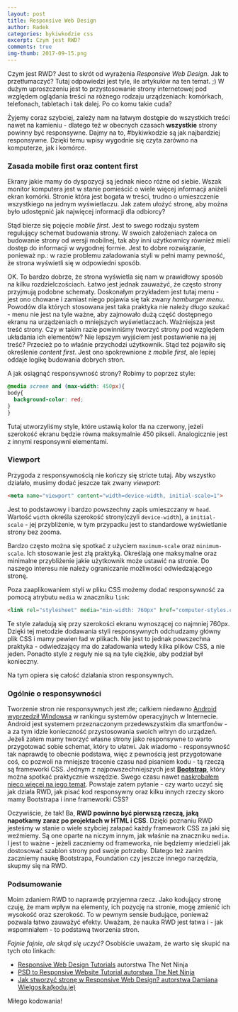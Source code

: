 ```yaml
---
layout: post
title: Responsive Web Design
author: Radek
categories: bykiwkodzie css
excerpt: Czym jest RWD?
comments: true
img-thumb: 2017-09-15.png
---
```


Czym jest RWD? Jest to skrót od wyrażenia *Responsive Web Design*. Jak to przetłumaczyć? Tutaj odpowiedzi jest tyle, ile artykułów na ten temat. ;) W dużym uproszczeniu jest to przystosowanie strony internetowej pod względem oglądania treści na różnego rodzaju urządzeniach: komórkach, telefonach, tabletach i tak dalej.  Po co komu takie cuda?

Żyjemy coraz szybciej, zależy nam na łatwym dostępie do wszystkich treści nawet na kamieniu - dlatego też w obecnych czasach **wszystkie** strony powinny być responsywne. Dajmy na to, #bykiwkodzie są jak najbardziej responsywne. Dzięki temu wpisy wygodnie się czyta zarówno na komputerze, jak i komórce.

### Zasada mobile first oraz content first

Ekrany jakie mamy do dyspozycji są jednak nieco różne od siebie. Wszak monitor  komputera jest w stanie pomieścić o wiele więcej informacji aniżeli ekran komórki. Stronie która jest bogata w treści, trudno o umieszczenie wszystkiego na jednym wyświetlaczu. Jak zatem ułożyć stronę, aby można było udostępnić jak najwięcej informacji dla odbiorcy?

Stąd bierze się pojęcie *mobile first*. Jest to swego rodzaju system regulujący schemat budowania strony. W swoich założeniach zaleca on budowanie strony od wersji mobilnej, tak aby inni użytkownicy również mieli dostęp do informacji w wygodnej formie. Jest to dobre rozwiązanie, ponieważ np.: w razie problemu załadowania styli w pełni mamy pewność, że strona wyświetli się w odpowiedni sposób.

OK. To bardzo dobrze, że strona wyświetla się nam w prawidłowy sposób na kilku rozdzielczościach. Łatwo jest jednak zauważyć, że często strony przyjmują podobne schematy. Doskonałym przykładem jest tutaj menu - jest ono chowane i zamiast niego pojawia się tak zwany *hamburger menu*. Powodów dla których stosowana jest taka praktyka nie należy długo szukać - menu nie jest na tyle ważne, aby zajmowało dużą część dostępnego ekranu na urządzeniach o mniejszych wyświetlaczach. Ważniejsza jest treść strony. Czy w takim razie powinniśmy tworzyć strony pod względem układania ich elementów? Nie lepszym wyjściem jest postawienie na jej treść? Przecież po to właśnie przychodzi użytkownik. Stąd też pojawiło się określenie *content first*. Jest ono spokrewnione z *mobile first*, ale lepiej oddaje logikę budowania dobrych stron.

A jak osiągnąć responsywność strony? Robimy to poprzez style:

```css
@media screen and (max-width: 450px){
body{
  background-color: red;
}
}
```
Tutaj utworzyliśmy style, które ustawią kolor tła na czerwony, jeżeli szerokość ekranu będzie równa maksymalnie 450 pikseli. Analogicznie jest z innymi responsywni elementami.

###  Viewport

Przygoda z responsywnością nie kończy się stricte tutaj. Aby wszystko działało, musimy dodać jeszcze tak zwany *viewport*:

```html
<meta name="viewport" content="width=device-width, initial-scale=1">
```
Jest to podstawowy i bardzo powszechny zapis umieszczany w `head`. Wartość `width` określa szerokość strony(czyli `device-width`), a `initial-scale` - jej przybliżenie, w tym przypadku jest to standardowe wyświetlanie strony bez zooma.

Bardzo często można się spotkać z użyciem `maximum-scale` oraz `minimum-scale`. Ich stosowanie jest złą praktyką. Określają one maksymalne oraz minimalne przybliżenie jakie użytkownik może ustawić na stronie. Do naszego interesu nie należy ograniczanie możliwości odwiedzającego stronę.

Poza zaaplikowaniem styli w pliku CSS możemy dodać responsywność za pomocą atrybutu `media` w znaczniku `link`:

```html
<link rel="stylesheet" media="min-width: 760px" href="computer-styles.css" />
```
Te style załadują się przy szerokości ekranu wynoszącej co najmniej 760px. Dzięki tej metodzie dodawania styli responsywnych odchudzamy główny plik CSS i mamy pewien ład w plikach. Nie jest to jednak powszechna praktyka - odwiedzający ma do załadowania wtedy kilka plików CSS, a nie jeden. Ponadto style z reguły nie są na tyle ciężkie, aby podział był konieczny.

Na tym opiera się całość działania stron responsywnych.

### Ogólnie o responsywności

Tworzenie stron nie responsywnych jest złe; całkiem niedawno [Android wyprzedził Windowsa](http://gs.statcounter.com/press/android-overtakes-windows-for-first-time) w rankingu systemów operacyjnych w Internecie. Android jest systemem przeznaczonym przedewszystkim dla smartfonów - a za tym idzie konieczność przystosowania swoich witryn do urządzeń. Jeżeli zatem mamy tworzyć własne strony jako responsywne to warto przygotować sobie schemat, który to ułatwi. Jak wiadomo - responsywność tak naprawdę to obecnie podstawa, więc z pewnością jest przygotowane coś, co pozwoli na mniejsze tracenie czasu nad pisaniem kodu - tą rzeczą są frameworki CSS. Jednym z najpowszechniejszych jest **[Bootstrap](http://getbootstrap.com)**, który można spotkać praktycznie wszędzie. Swego czasu nawet [naskrobałem nieco więcej na jego temat](https://goo.gl/sus928). Powstaje zatem pytanie - czy warto uczyć się jak działa RWD, jak pisać kod responsywny oraz kilku innych rzeczy skoro mamy Bootstrapa i inne frameworki CSS?

Oczywiście, że tak! Ba, **RWD powinno być pierwszą rzeczą, jaką napotkamy zaraz po projektach w HTML i CSS**. Dzięki poznaniu RWD jesteśmy w stanie o wiele szybciej załapać każdy framework CSS za jaki się weźmiemy. Są one oparte na niczym innym, jak właśnie na znaczniku `media`. I jest to ważne - jeżeli zaczniemy od frameworka, nie będziemy wiedzieli jak dostosować szablon strony pod swoje potrzeby. Dlatego też zanim zaczniemy naukę Bootstrapa, Foundation czy jeszcze innego narzędzia, skupmy się na RWD.

### Podsumowanie

Moim zdaniem RWD to naprawdę przyjemna rzecz. Jako kodujący stronę czuję, że mam wpływ na elementy, ich pozycję na stronie, mogę zmienić ich wysokość oraz szerokość. To w pewnym sensie budujące, ponieważ pozwala łatwo zauważyć efekty. Uważam, że nauka RWD jest łatwa i - jak wspomniałem - to podstawą tworzenia stron.

*Fajnie fajnie, ale skąd się uczyć?* Osobiście uważam, że warto się skupić na tych oto linkach:
- [Responsive Web Design Tutorials](https://www.youtube.com/playlist?list=PL4cUxeGkcC9g9Vh9MAA-XKnfJsWZnPZFw) autorstwa The Net Ninja
- [PSD to Responsive Website Tutorial autorstwa The Net Ninja](https://www.youtube.com/playlist?list=PL4cUxeGkcC9j-0YIv3EDq58-B1yZWvw8_)
- [Jak stworzyć stronę w Responsive Web Design? autorstwa Damiana Wielgosika(kodu.je)](https://www.youtube.com/watch?v=H7LUUsbpbrg)

Miłego kodowania!
